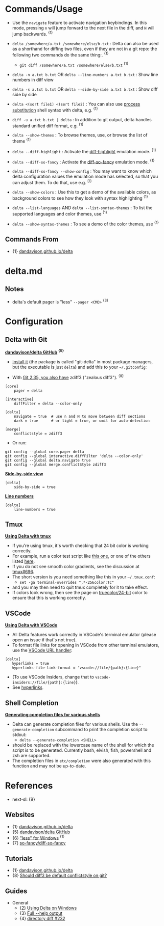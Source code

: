 # Commands/Usage

* Use the `navigate` feature to activate navigation keybindings. In this mode, pressing `n` will jump forward to the next file in the diff, and `N` will jump backwards. <sup>{1}</sup>

* `delta /somewhere/a.txt /somewhere/else/b.txt` : Delta can also be used as a shorthand for diffing two files, even if they are not in a git repo: the following two commands do the same thing:. <sup>{1}</sup>
  * `git diff /somewhere/a.txt /somewhere/else/b.txt` <sup>{1}</sup>

* `delta -n a.txt b.txt` OR `delta --line-numbers a.txt b.txt` : Show line numbers in diff view

* `delta -s a.txt b.txt` OR `delta --side-by-side a.txt b.txt` : Show diff side by side

* `delta <(sort file1) <(sort file2)` : You can also use [process substitution](https://en.wikipedia.org/wiki/Process_substitution) shell syntax with delta, e.g. <sup>{1}</sup>

* `diff -u a.txt b.txt | delta` : In addition to git output, delta handles standard unified diff format, e.g. <sup>{1}</sup>

* `delta --show-themes` : To browse themes, use, or browse the list of theme <sup>{1}</sup>

* `delta --diff-highlight` : Activate the [diff-highlight](https://github.com/git/git/tree/master/contrib/diff-highlight) emulation mode. <sup>{1}</sup>

* `delta --diff-so-fancy` : Activate the [diff-so-fancy](https://github.com/so-fancy/diff-so-fancy) emulation mode. <sup>{1}</sup>

* `delta --diff-so-fancy --show-config` : You may want to know which delta configuration values the emulation mode has selected, so that you can adjust them. To do that, use e.g. <sup>{1}</sup>

* `delta --show-colors` : Use this to get a demo of the available colors, as background colors to see how they look with syntax highlighting <sup>{1}</sup>

* `delta --list-languages` AND `delta --list-syntax-themes` : To list the supported languages and color themes, use <sup>{1}</sup>

* `delta --show-syntax-themes` : To see a demo of the color themes, use <sup>{1}</sup>

## Commands From

* {1} [dandavison.github.io/delta](https://dandavison.github.io/delta/)

# delta.md

## Notes

* delta's default pager is "less" `--pager <CMD>` <sup>{3}</sup>

# Configuration

## Delta with Git

**[dandavison/delta GitHub](https://github.com/dandavison/delta) <sup>{5}</sup>**

* [Install it](https://dandavison.github.io/delta/installation.html) (the package is called "git-delta" in most package managers, but the executable is just `delta`) and add this to your `~/.gitconfig`:

* With [Git 2.35, you also have](https://stackoverflow.com/a/70387424/6309) zdiff3 ("zealous diff3"). <sup>{8}</sup>

```shell
[core]
    pager = delta

[interactive]
    diffFilter = delta --color-only

[delta]
    navigate = true  # use n and N to move between diff sections
    dark = true      # or light = true, or omit for auto-detection

[merge]
    conflictstyle = zdiff3
```

* Or run:

```shell
git config --global core.pager delta
git config --global interactive.diffFilter 'delta --color-only'
git config --global delta.navigate true
git config --global merge.conflictStyle zdiff3
```

**[Side-by-side view](https://dandavison.github.io/delta/side-by-side-view.html)**

```shell
[delta]
    side-by-side = true
```

**[Line numbers](https://dandavison.github.io/delta/line-numbers.html)**

```shell
[delta]
    line-numbers = true
```

## Tmux

**[Using Delta with tmux](https://dandavison.github.io/delta/tips-and-tricks/using-delta-with-tmux.html)**

* If you're using tmux, it's worth checking that 24 bit color is working correctly.
* For example, run a color test script like [this one](https://gist.githubusercontent.com/lifepillar/09a44b8cf0f9397465614e622979107f/raw/24-bit-color.sh), or one of the others listed [here](https://gist.github.com/XVilka/8346728).
* If you do not see smooth color gradients, see the discussion at [tmux#696](https://github.com/tmux/tmux/issues/696).
* The short version is you need something like this in your `~/.tmux.conf`:
  * `set -ga terminal-overrides ",*-256color:Tc"`
* and you may then need to quit tmux completely for it to take effect.
* If colors look wrong, then see the page on [truecolor/24-bit](https://dandavison.github.io/delta/tips-and-tricks/24-bit-color-truecolor.html) color to ensure that this is working correctly.

## VSCode

**[Using Delta with VSCode](https://dandavison.github.io/delta/tips-and-tricks/using-delta-with-vscode.html)**
  
* All Delta features work correctly in VSCode's terminal emulator (please open an issue if that's not true).
* To format file links for opening in VSCode from other terminal emulators, use the [VSCode URL handler](https://code.visualstudio.com/docs/editor/command-line#_opening-vs-code-with-urls):
  
```shell
[delta]
   hyperlinks = true
   hyperlinks-file-link-format = "vscode://file/{path}:{line}"
```
* (To use VSCode Insiders, change that to `vscode-insiders://file/{path}:{line}`).
* See [hyperlinks](https://dandavison.github.io/delta/hyperlinks.html).

## Shell Completion

**[Generating completion files for various shells](https://dandavison.github.io/delta/tips-and-tricks/shell-completion.html)**
  
* Delta can generate completion files for various shells. Use the `--generate-completion` subcommand to print the completion script to stdout:
  * `delta --generate-completion <SHELL>`
* should be replaced with the lowercase name of the shell for which the script is to be generated. Currently bash, elvish, fish, powershell and zsh are supported.
* The completion files in `etc/completion` were also generated with this function and may not be up-to-date.

# References

* next-sl: {9}

## Websites

* {1} [dandavison.github.io/delta](https://dandavison.github.io/delta/)
* {5} [dandavison/delta GitHub](https://github.com/dandavison/delta)
* {6} ["less" for Windows](https://github.com/jftuga/less-Windows) <sup>{1}</sup>
* {7} [so-fancy/diff-so-fancy](https://github.com/so-fancy/diff-so-fancy)

## Tutorials

* {1} [dandavison.github.io/delta](https://dandavison.github.io/delta/)
* {8} [Should diff3 be default conflictstyle on git?](https://stackoverflow.com/questions/27417656/should-diff3-be-default-conflictstyle-on-git)

## Guides

* General
  * {2} [Using Delta on Windows](https://dandavison.github.io/delta/tips-and-tricks/using-delta-on-windows.html)
  * {3} [Full --help output](https://dandavison.github.io/delta/full---help-output.html)
  * {4} [directory diff #232](https://github.com/dandavison/delta/issues/232)
